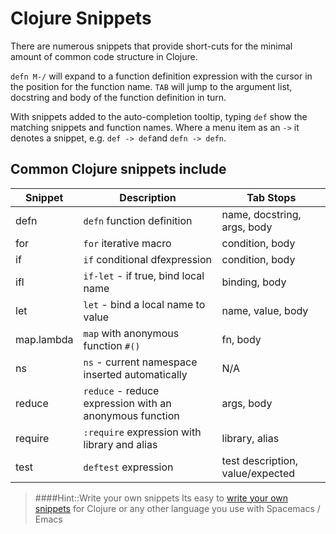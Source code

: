 # Clojure Snippets
There are numerous snippets that provide short-cuts for the minimal amount of common code structure in Clojure.

`defn M-/` will expand to a function definition expression with the cursor in the position for the function name.  `TAB` will jump to the argument list, docstring and body of the function definition in turn.

With snippets added to the auto-completion tooltip, typing `def` show the matching snippets and function names.  Where a menu item as an `->` it denotes a snippet, e.g. `def -> def`and `defn -> defn`.

## Common Clojure snippets include

| Snippet    | Description                                              | Tab Stops                              |
| ----       | ----                                                     | ----                                   |
| defn       | `defn` function definition                               | name, docstring, args, body            |
| for        | `for` iterative macro                                    | condition, body                        |
| if         | `if` conditional dfexpression                            | condition, body                        |
| ifl        | `if-let` - if true, bind local name                      | binding, body                          |
| let        | `let` - bind a local name to value                       | name, value, body                      |
| map.lambda | `map` with anonymous function `#()`                      | fn, body                               |
| ns         | `ns` - current namespace inserted automatically          | N/A                                    |
| reduce     | `reduce` - reduce expression with an anonymous function  | args, body                             |
| require    | `:require` expression with library and alias             | library, alias                         |
| test       | `deftest` expression                                     | test description, value/expected       |


> ####Hint::Write your own snippets
> Its easy to [write your own snippets](add-your-own-snippets.html) for Clojure or any other language you use with Spacemacs / Emacs




